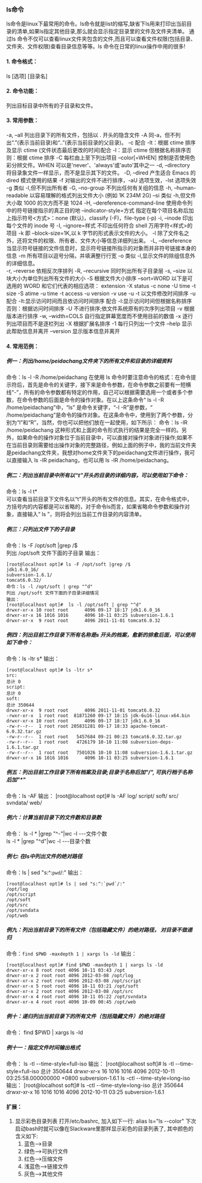 ### ls命令

ls命令是linux下最常用的命令。ls命令就是list的缩写,缺省下ls用来打印出当前目录的清单,如果ls指定其他目录,那么就会显示指定目录里的文件及文件夹清单。 通过ls 命令不仅可以查看linux文件夹包含的文件,而且可以查看文件权限(包括目录、文件夹、文件权限)查看目录信息等等。ls 命令在日常的linux操作中用的很多!

#### 1. 命令格式：

ls [选项] [目录名]

#### 2. 命令功能：
列出目标目录中所有的子目录和文件。
#### 3. 常用参数：
-a, –all 列出目录下的所有文件，包括以 . 开头的隐含文件
-A 同-a，但不列出“.”(表示当前目录)和“..”(表示当前目录的父目录)。
-c  配合 -lt：根据 ctime 排序及显示 ctime (文件状态最后更改的时间)配合 -l：显示 ctime 但根据名称排序否则：根据 ctime 排序
-C 每栏由上至下列出项目
–color[=WHEN] 控制是否使用色彩分辨文件。WHEN 可以是'never'、'always'或'auto'其中之一
-d, –directory 将目录象文件一样显示，而不是显示其下的文件。
-D, –dired 产生适合 Emacs 的 dired 模式使用的结果
-f 对输出的文件不进行排序，-aU 选项生效，-lst 选项失效
-g 类似 -l,但不列出所有者
-G, –no-group 不列出任何有关组的信息
-h, –human-readable 以容易理解的格式列出文件大小 (例如 1K 234M 2G)
–si 类似 -h,但文件大小取 1000 的次方而不是 1024
-H, –dereference-command-line 使用命令列中的符号链接指示的真正目的地
–indicator-style=方式 指定在每个项目名称后加上指示符号<方式>：none (默认)，classify (-F)，file-type (-p)
-i, –inode 印出每个文件的 inode 号
-I, –ignore=样式 不印出任何符合 shell 万用字符<样式>的项目
-k 即 –block-size=1K,以 k 字节的形式表示文件的大小。
-l 除了文件名之外，还将文件的权限、所有者、文件大小等信息详细列出来。
-L, –dereference 当显示符号链接的文件信息时，显示符号链接所指示的对象而并非符号链接本身的信息
-m 所有项目以逗号分隔，并填满整行行宽
-o 类似 -l,显示文件的除组信息外的详细信息。   
-r, –reverse 依相反次序排列
-R, –recursive 同时列出所有子目录层
-s, –size 以块大小为单位列出所有文件的大小
-S 根据文件大小排序
–sort=WORD 以下是可选用的 WORD 和它们代表的相应选项：
extension -X status -c
none -U time -t
size -S atime -u
time -t access -u
version -v use -u
-t 以文件修改时间排序
-u 配合 -lt:显示访问时间而且依访问时间排序
配合 -l:显示访问时间但根据名称排序
否则：根据访问时间排序
-U 不进行排序;依文件系统原有的次序列出项目
-v 根据版本进行排序
-w, –width=COLS 自行指定屏幕宽度而不使用目前的数值
-x 逐行列出项目而不是逐栏列出
-X 根据扩展名排序
-1 每行只列出一个文件
–help 显示此帮助信息并离开
–version 显示版本信息并离开
#### 4. 常用范例：
##### 例一：列出/home/peidachang文件夹下的所有文件和目录的详细资料
命令：ls -l -R /home/peidachang
在使用 ls 命令时要注意命令的格式：在命令提示符后，首先是命令的关键字，接下来是命令参数，在命令参数之前要有一短横线“-”，所有的命令参数都有特定的作用，自己可以根据需要选用一个或者多个参数，在命令参数的后面是命令的操作对象。在以上这条命令“ ls -l -R /home/peidachang”中，“ls” 是命令关键字，“-l -R”是参数，“ /home/peidachang”是命令的操作对象。在这条命令中，使用到了两个参数，分别为“l”和“R”，当然，你也可以把他们放在一起使用，如下所示：
命令：ls -lR /home/peidachang
这种形式和上面的命令形式执行的结果是完全一样的。另外，如果命令的操作对象位于当前目录中，可以直接对操作对象进行操作;如果不在当前目录则需要给出操作对象的完整路径，例如上面的例子中，我的当前文件夹是peidachang文件夹，我想对home文件夹下的peidachang文件进行操作，我可以直接输入 ls -lR peidachang，也可以用 ls -lR /home/peidachang。 
##### 例二：列出当前目录中所有以“t”开头的目录的详细内容，可以使用如下命令：
命令：ls -l t*   
可以查看当前目录下文件名以“t”开头的所有文件的信息。其实，在命令格式中，方括号内的内容都是可以省略的，对于命令ls而言，如果省略命令参数和操作对象，直接输入“ ls ”，则将会列出当前工作目录的内容清单。
##### 例三：只列出文件下的子目录
命令：ls -F /opt/soft |grep /$  
列出 /opt/soft 文件下面的子目录
输出：

    [root@localhost opt]# ls -F /opt/soft |grep /$
    jdk1.6.0_16/
    subversion-1.6.1/
    tomcat6.0.32/
    命令：ls -l /opt/soft | grep "^d"
    列出 /opt/soft 文件下面的子目录详细情况
    输出：
    [root@localhost opt]#  ls -l /opt/soft | grep "^d"
    drwxr-xr-x 10 root root      4096 09-17 18:17 jdk1.6.0_16
    drwxr-xr-x 16 1016 1016      4096 10-11 03:25 subversion-1.6.1
    drwxr-xr-x  9 root root      4096 2011-11-01 tomcat6.0.32
##### 例四：列出目前工作目录下所有名称是s 开头的档案，愈新的排愈后面，可以使用如下命令：
命令：ls -ltr s*
输出：

    [root@localhost opt]# ls -ltr s*
    src:
    总计 0
    script:
    总计 0
    soft:
    总计 350644
    drwxr-xr-x  9 root root      4096 2011-11-01 tomcat6.0.32
    -rwxr-xr-x  1 root root  81871260 09-17 18:15 jdk-6u16-linux-x64.bin
    drwxr-xr-x 10 root root      4096 09-17 18:17 jdk1.6.0_16
    -rw-r--r--  1 root root 205831281 09-17 18:33 apache-tomcat-6.0.32.tar.gz
    -rw-r--r--  1 root root   5457684 09-21 00:23 tomcat6.0.32.tar.gz
    -rw-r--r--  1 root root   4726179 10-10 11:08 subversion-deps-1.6.1.tar.gz
    -rw-r--r--  1 root root   7501026 10-10 11:08 subversion-1.6.1.tar.gz
    drwxr-xr-x 16 1016 1016      4096 10-11 03:25 subversion-1.6.1
##### 例五：列出目前工作目录下所有档案及目录;目录于名称后加"/", 可执行档于名称后加"*" 
命令：ls -AF
输出：
[root@localhost opt]# ls -AF
log/  script/  soft/  src/  svndata/  web/
##### 例六：计算当前目录下的文件数和目录数
命令：
ls -l * |grep "^-"|wc -l ---文件个数  
ls -l * |grep "^d"|wc -l    ---目录个数
##### 例七: 在ls中列出文件的绝对路径
命令：ls | sed "s:^:`pwd`/:"
输出：

    [root@localhost opt]# ls | sed "s:^:`pwd`/:" 
    /opt/log
    /opt/script
    /opt/soft
    /opt/src
    /opt/svndata
    /opt/web

##### 例九：列出当前目录下的所有文件（包括隐藏文件）的绝对路径， 对目录不做递归
命令：`find $PWD -maxdepth 1 | xargs ls -ld`
输出：

    [root@localhost opt]# find $PWD -maxdepth 1 | xargs ls -ld
    drwxr-xr-x 8 root root 4096 10-11 03:43 /opt
    drwxr-xr-x 2 root root 4096 2012-03-08 /opt/log
    drwxr-xr-x 2 root root 4096 2012-03-08 /opt/script
    drwxr-xr-x 5 root root 4096 10-11 03:21 /opt/soft
    drwxr-xr-x 2 root root 4096 2012-03-08 /opt/src
    drwxr-xr-x 4 root root 4096 10-11 05:22 /opt/svndata
    drwxr-xr-x 4 root root 4096 10-09 00:45 /opt/web

##### 例十：递归列出当前目录下的所有文件（包括隐藏文件）的绝对路径
命令： find $PWD | xargs ls -ld 
##### 例十一：指定文件时间输出格式
命令：
 ls -tl --time-style=full-iso
输出：
[root@localhost soft]# ls -tl --time-style=full-iso 
总计 350644
drwxr-xr-x 16 1016 1016 4096 2012-10-11 03:25:58.000000000 +0800 subversion-1.6.1
 ls -ctl --time-style=long-iso
输出：
[root@localhost soft]# ls -ctl --time-style=long-iso
总计 350644
drwxr-xr-x 16 1016 1016      4096 2012-10-11 03:25 subversion-1.6.1
#### 扩展：
1. 显示彩色目录列表
    打开/etc/bashrc, 加入如下一行:
    alias ls="ls --color"
    下次启动bash时就可以像在Slackware里那样显示彩色的目录列表了, 其中颜色的含义如下:
    1. 蓝色-->目录
    2. 绿色-->可执行文件
    3. 红色-->压缩文件
    4. 浅蓝色-->链接文件
    5. 灰色-->其他文件